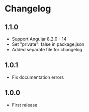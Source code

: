 # Changelog

## 1.1.0
- Support Angular 8.2.0 - 14
- Set "private": false in package.json
- Added separate file for changelog

## 1.0.1
- Fix documentation errors

## 1.0.0
- First release
